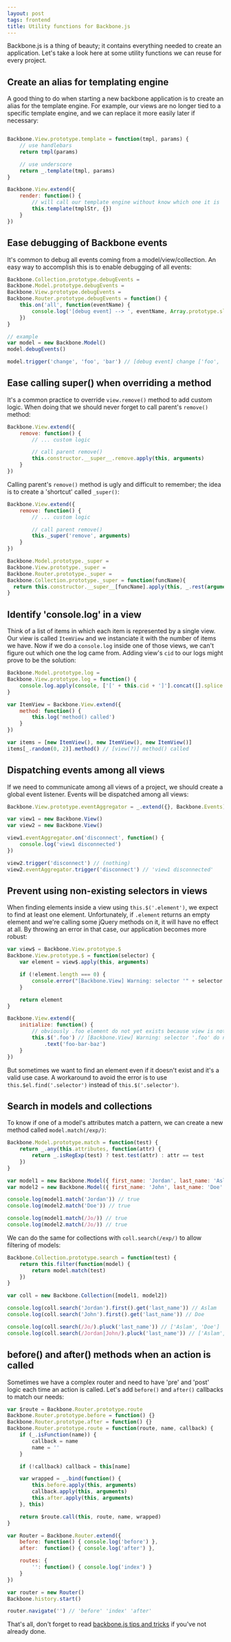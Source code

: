 ```yaml
---
layout: post
tags: frontend
title: Utility functions for Backbone.js
---
```



Backbone.js is a thing of beauty; it contains everything needed to create an application. Let's take a 
look here at some utility functions we can reuse for every project.


## Create an alias for templating engine

A good thing to do when starting a new backbone application is to create an alias for the template engine. 
For example, our views are no longer tied to a specific template engine, and we can replace it more easily later 
if necessary:

```javascript

Backbone.View.prototype.template = function(tmpl, params) {
    // use handlebars
    return tmpl(params)

    // use underscore
    return _.template(tmpl, params)
}

Backbone.View.extend({
    render: function() {
        // will call our template engine without know which one it is
        this.template(tmplStr, {})
    }
})
```

## Ease debugging of Backbone events


It's common to debug all events coming from a model/view/collection. An easy way to accomplish this
is to enable debugging of all events:


```javascript
Backbone.Collection.prototype.debugEvents =
Backbone.Model.prototype.debugEvents =
Backbone.View.prototype.debugEvents =
Backbone.Router.prototype.debugEvents = function() {
    this.on('all', function(eventName) {
        console.log('[debug event] --> ', eventName, Array.prototype.slice.call(arguments, 1))
    })
}

// example
var model = new Backbone.Model()
model.debugEvents()

model.trigger('change', 'foo', 'bar') // [debug event] change ['foo', 'bar']
```

## Ease calling super() when overriding a method


It's a common practice to override `view.remove()` method to add custom logic. When doing that we should
never forget to call parent's `remove()` method:


```javascript
Backbone.View.extend({
    remove: function() {
        // ... custom logic

        // call parent remove()
        this.constructor.__super__.remove.apply(this, arguments)
    }
})
```

Calling parent's `remove()` method is ugly and difficult to remember; the idea is to create a 'shortcut' called `_super()`:

```javascript
Backbone.View.extend({
    remove: function() {
        // ... custom logic

        // call parent remove()
        this._super('remove', arguments)
    }
})

Backbone.Model.prototype._super =
Backbone.View.prototype._super =
Backbone.Router.prototype._super =
Backbone.Collection.prototype._super = function(funcName){
  return this.constructor.__super__[funcName].apply(this, _.rest(arguments));
}
```


## Identify 'console.log' in a view 

Think of a list of items in which each item is represented by a single view. Our view is called `ItemView` and 
we instanciate it with the number of items we have. Now if we do a `console.log` inside one of those views, we can't 
figure out which one the log came from. Adding view's `cid` to our logs might prove to be the solution:

```javascript
Backbone.Model.prototype.log =
Backbone.View.prototype.log = function() {
    console.log.apply(console, ['[' + this.cid + ']'].concat([].splice.call(arguments, 0)))
}

var ItemView = Backbone.View.extend({
    method: function() {
        this.log('method() called')
    }
})

var items = [new ItemView(), new ItemView(), new ItemView()]
items[_.random(0, 2)].method() // [view(?)] method() called
```


## Dispatching events among all views

If we need to communicate among all views of a project, we should create a global event listener. Events 
will be dispatched among all views:

```javascript
Backbone.View.prototype.eventAggregator = _.extend({}, Backbone.Events);

var view1 = new Backbone.View()
var view2 = new Backbone.View()

view1.eventAggregator.on('disconnect', function() {
    console.log('view1 disconnected')
})

view2.trigger('disconnect') // (nothing)
view2.eventAggregator.trigger('disconnect') // 'view1 disconnected'
```


## Prevent using non-existing selectors in views

When finding elements inside a view using `this.$('.element')`, we expect to find at least one element. Unfortunately,
if `.element` returns an empty element and we're calling some jQuery methods on it, it will have no effect at all. By 
throwing an error in that case, our application becomes more robust:

```javascript
var view$ = Backbone.View.prototype.$
Backbone.View.prototype.$ = function(selector) {
    var element = view$.apply(this, arguments)

    if (!element.length === 0) {
        console.error("[Backbone.View] Warning: selector '" + selector + "' do not match any element")
    }

    return element
}

Backbone.View.extend({
    initialize: function() {
        // obviously .foo element do not yet exists because view is not rendered
        this.$('.foo') // [Backbone.View] Warning: selector '.foo' do not match any element
            .text('foo-bar-baz') 
    }
})

```

But sometimes we want to find an element even if it doesn't exist and it's a valid use case. A 
workaround to avoid the error is to use `this.$el.find('.selector')` instead of `this.$('.selector')`.


## Search in models and collections


To know if one of a model's attributes match a pattern, we can create a new method called `model.match(/exp/)`:


```javascript
Backbone.Model.prototype.match = function(test) {
    return _.any(this.attributes, function(attr) {
        return _.isRegExp(test) ? test.test(attr) : attr == test
    })
}

var model1 = new Backbone.Model({ first_name: 'Jordan', last_name: 'Aslam' })
var model2 = new Backbone.Model({ first_name: 'John', last_name: 'Doe' })

console.log(model1.match('Jordan')) // true
console.log(model2.match('Doe')) // true

console.log(model1.match(/Jo/)) // true
console.log(model2.match(/Jo/)) // true
```

We can do the same for collections with `coll.search(/exp/)` to allow filtering of models:


```javascript
Backbone.Collection.prototype.search = function(test) {
    return this.filter(function(model) {
        return model.match(test)
    })
}

var coll = new Backbone.Collection([model1, model2])

console.log(coll.search('Jordan').first().get('last_name')) // Aslam
console.log(coll.search('John').first().get('last_name')) // Doe

console.log(coll.search(/Jo/).pluck('last_name')) // ['Aslam', 'Doe']
console.log(coll.search(/Jordan|John/).pluck('last_name')) // ['Aslam', 'Doe']
```

## before() and after() methods when an action is called


Sometimes we have a complex router and need to have 'pre' and 'post' logic each time an action is called. Let's add 
`before()` and `after()` callbacks to match our needs:


```javascript
var $route = Backbone.Router.prototype.route
Backbone.Router.prototype.before = function() {}
Backbone.Router.prototype.after = function() {}
Backbone.Router.prototype.route = function(route, name, callback) {
    if (_.isFunction(name)) {
        callback = name
        name = ''
    }

    if (!callback) callback = this[name]

    var wrapped = _.bind(function() {
        this.before.apply(this, arguments)
        callback.apply(this, arguments)
        this.after.apply(this, arguments)
    }, this)

    return $route.call(this, route, name, wrapped)
}

var Router = Backbone.Router.extend({
    before: function() { console.log('before') },
    after:  function() { console.log('after') },

    routes: {
        '': function() { console.log('index') }
    }
})

var router = new Router()
Backbone.history.start()

router.navigate('') // 'before' 'index' 'after'
```

That's all, don't forget to read [backbone.js tips and tricks](/2012/backbonejs-tips-tricks.html) 
if you've not already done.
